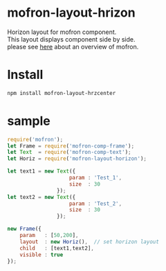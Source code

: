 # mofron-layout-hrizon
Horizon layout for mofron component.<br>
This layout displays component side by side.<br>
please see [here](https://github.com/simpart/mofron) about an overview of mofron.

# Install

```bash
npm install mofron-layout-hrzcenter
```

# sample
```javascript
require('mofron');
let Frame = require('mofron-comp-frame');
let Text  = require('mofron-comp-text');
let Horiz = require('mofron-layout-horizon');

let text1 = new Text({
                    param : 'Test_1',
                    size  : 30
                });
let text2 = new Text({
                    param : 'Test_2',
                    size  : 30
                });

new Frame({
    param   : [50,200],
    layout  : new Horiz(),  // set horizon layout
    child   : [text1,text2],
    visible : true
});
```
